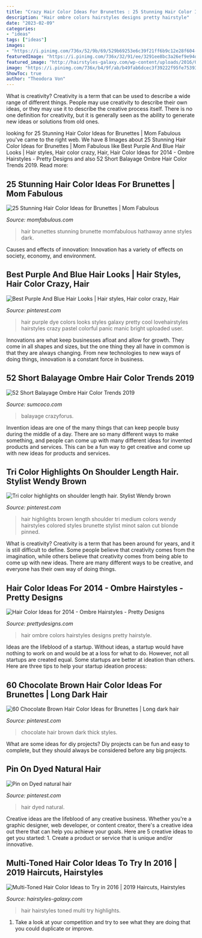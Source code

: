 ```yaml
---
title: "Crazy Hair Color Ideas For Brunettes : 25 Stunning Hair Color Ideas For Brunettes"
description: "Hair ombre colors hairstyles designs pretty hairstyle"
date: "2023-02-09"
categories:
- "ideas"
tags: ["ideas"]
images:
- "https://i.pinimg.com/736x/52/9b/69/529b69253e6c39f21ff6b9c12e28f604--blue-hair-manic-panic-purple-and-green-hair.jpg"
featuredImage: "https://i.pinimg.com/736x/32/91/ee/3291ee8bc3a26ef9e94d9b63706b9f15--color-highlights-hair-highlights.jpg"
featured_image: "http://hairstyles-galaxy.com/wp-content/uploads/2016/06/black-and-white-hair-for-2016-500x600.jpg"
image: "https://i.pinimg.com/736x/b4/9f/ab/b49fab6dcec3f39222f95fe7539348db.jpg"
ShowToc: true
author: "Theodora Von"
---
```



What is creativity?
Creativity is a term that can be used to describe a wide range of different things. People may use creativity to describe their own ideas, or they may use it to describe the creative process itself. There is no one definition for creativity, but it is generally seen as the ability to generate new ideas or solutions from old ones.

	

		
looking for 25 Stunning Hair Color Ideas for Brunettes | Mom Fabulous you've came to the right web. We have 8 Images about 25 Stunning Hair Color Ideas for Brunettes | Mom Fabulous like Best Purple And Blue Hair Looks | Hair styles, Hair color crazy, Hair, Hair Color Ideas for 2014 - Ombre Hairstyles - Pretty Designs and also 52 Short Balayage Ombre Hair Color Trends 2019. Read more:
		
    
## 25 Stunning Hair Color Ideas For Brunettes | Mom Fabulous

<img loading=lazy src="https://momfabulous.com/wp-content/uploads/2015/06/hair-color-ideas-for-brunettes-11.jpg" onerror="this.onerror=null;this.src='https://tse1.mm.bing.net/th?id=OIP.-x_s7VDqKqu62ffuGSJf-wHaLH&amp;pid=15.1';" alt="25 Stunning Hair Color Ideas for Brunettes | Mom Fabulous">

_Source: momfabulous.com_

>hair brunettes stunning brunette momfabulous hathaway anne styles dark. 

	

Causes and effects of innovation:
Innovation has a variety of effects on society, economy, and environment.

    
## Best Purple And Blue Hair Looks | Hair Styles, Hair Color Crazy, Hair

<img loading=lazy src="https://i.pinimg.com/736x/52/9b/69/529b69253e6c39f21ff6b9c12e28f604--blue-hair-manic-panic-purple-and-green-hair.jpg" onerror="this.onerror=null;this.src='https://tse4.mm.bing.net/th?id=OIP.KVOJPF-zw7j5EzLZdc-pFAHaLG&amp;pid=15.1';" alt="Best Purple And Blue Hair Looks | Hair styles, Hair color crazy, Hair">

_Source: pinterest.com_

>hair purple dye colors looks styles galaxy pretty cool lovehairstyles hairstyles crazy pastel colorful panic manic bright uploaded user. 

	

Innovations are what keep businesses afloat and allow for growth. They come in all shapes and sizes, but the one thing they all have in common is that they are always changing. From new technologies to new ways of doing things, innovation is a constant force in business.

    
## 52 Short Balayage Ombre Hair Color Trends 2019

<img loading=lazy src="https://www.sumcoco.com/wp-content/uploads/2019/10/Trendy_Bob.jpg" onerror="this.onerror=null;this.src='https://tse4.mm.bing.net/th?id=OIP.eahMi4KwIdXabbPRVk4bOQHaJQ&amp;pid=15.1';" alt="52 Short Balayage Ombre Hair Color Trends 2019">

_Source: sumcoco.com_

>balayage crazyforus. 

	

Invention ideas are one of the many things that can keep people busy during the middle of a day. There are so many different ways to make something, and people can come up with many different ideas for invented products and services. This can be a fun way to get creative and come up with new ideas for products and services.

    
## Tri Color Highlights On Shoulder Length Hair. Stylist Wendy Brown

<img loading=lazy src="https://i.pinimg.com/736x/32/91/ee/3291ee8bc3a26ef9e94d9b63706b9f15--color-highlights-hair-highlights.jpg" onerror="this.onerror=null;this.src='https://tse4.mm.bing.net/th?id=OIP.so-qQetUEsRYdviOfPH93wHaJ3&amp;pid=15.1';" alt="Tri color highlights on shoulder length hair. Stylist Wendy brown">

_Source: pinterest.com_

>hair highlights brown length shoulder tri medium colors wendy hairstyles colored styles brunette stylist minot salon cut blonde pinned. 

	

What is creativity?
Creativity is a term that has been around for years, and it is still difficult to define. Some people believe that creativity comes from the imagination, while others believe that creativity comes from being able to come up with new ideas. There are many different ways to be creative, and everyone has their own way of doing things.

    
## Hair Color Ideas For 2014 - Ombre Hairstyles - Pretty Designs

<img loading=lazy src="https://www.prettydesigns.com/wp-content/uploads/2013/09/Purple-Ombre-Hair-2014.jpg" onerror="this.onerror=null;this.src='https://tse4.mm.bing.net/th?id=OIP.BjrTKUxV1qivu4sncU_QCAHaKt&amp;pid=15.1';" alt="Hair Color Ideas for 2014 - Ombre Hairstyles - Pretty Designs">

_Source: prettydesigns.com_

>hair ombre colors hairstyles designs pretty hairstyle. 

	

Ideas are the lifeblood of a startup. Without ideas, a startup would have nothing to work on and would be at a loss for what to do. However, not all startups are created equal. Some startups are better at ideation than others. Here are three tips to help your startup ideation process:

    
## 60 Chocolate Brown Hair Color Ideas For Brunettes | Long Dark Hair

<img loading=lazy src="https://i.pinimg.com/736x/5f/c4/91/5fc4917f36b3df1fb2202b998814a8e0.jpg" onerror="this.onerror=null;this.src='https://tse3.mm.bing.net/th?id=OIP.HSB_OrvS9Azq6IzIcMEuvwHaI7&amp;pid=15.1';" alt="60 Chocolate Brown Hair Color Ideas for Brunettes | Long dark hair">

_Source: pinterest.com_

>chocolate hair brown dark thick styles. 

	

What are some ideas for diy projects?
Diy projects can be fun and easy to complete, but they should always be considered before any big projects.

    
## Pin On Dyed Natural Hair

<img loading=lazy src="https://i.pinimg.com/736x/b4/9f/ab/b49fab6dcec3f39222f95fe7539348db.jpg" onerror="this.onerror=null;this.src='https://tse3.mm.bing.net/th?id=OIP.m6DQqng7LImWxal10I8YxQHaHa&amp;pid=15.1';" alt="Pin on Dyed natural hair">

_Source: pinterest.com_

>hair dyed natural. 

	

Creative ideas are the lifeblood of any creative business. Whether you're a graphic designer, web developer, or content creator, there's a creative idea out there that can help you achieve your goals. Here are 5 creative ideas to get you started: 1. Create a product or service that is unique and/or innovative.

    
## Multi-Toned Hair Color Ideas To Try In 2016 | 2019 Haircuts, Hairstyles

<img loading=lazy src="http://hairstyles-galaxy.com/wp-content/uploads/2016/06/black-and-white-hair-for-2016-500x600.jpg" onerror="this.onerror=null;this.src='https://tse1.mm.bing.net/th?id=OIP.8WD8BB9AgG0jC8TvITD2nQHaI4&amp;pid=15.1';" alt="Multi-Toned Hair Color Ideas to Try in 2016 | 2019 Haircuts, Hairstyles">

_Source: hairstyles-galaxy.com_

>hair hairstyles toned multi try highlights. 

	

1. Take a look at your competition and try to see what they are doing that you could duplicate or improve.

